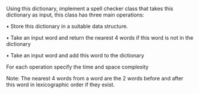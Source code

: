 Using this dictionary, implement a spell checker class that takes this dictionary as input, this class has three main operations:

• Store this dictionary in a suitable data structure.

• Take an input word and return the nearest 4 words if this word is not in the dictionary

• Take an input word and add this word to the dictionary

For each operation specify the time and space complexity

Note: The nearest 4 words from a word are the 2 words before and after this word in lexicographic order if they exist.
